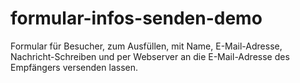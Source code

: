 # formular-infos-senden-demo
Formular für Besucher, zum Ausfüllen, mit Name, E-Mail-Adresse, Nachricht-Schreiben und  per Webserver an die E-Mail-Adresse des Empfängers versenden lassen.
